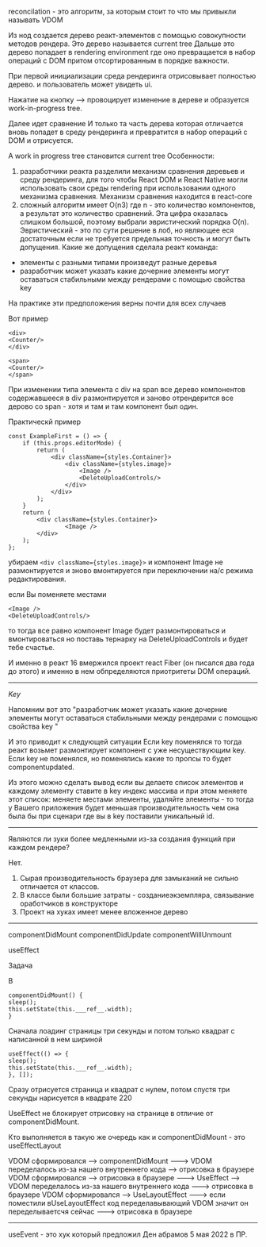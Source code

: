 reconcilation - это алгоритм, за которым стоит то что мы привыкли называть
VDOM

Из нод создается дерево реакт-элементов с помощью совокупности методов рендера. 
Это дерево называется current tree
Дальше это дерево попадает в rendering environment где оно
превращается в набор операций с DOM притом отсортированным в порядке важности.

При первой инициализации среда рендеринга отрисовывает полностью дерево.
и пользователь может увидеть ui.

Нажатие на кнопку --> провоцирует изменение в дереве
и образуется work-in-progress tree.

Далее идет сравнение
И только та часть дерева которая отличается вновь попадет в среду рендеринга и
превратится в набор операций с DOM и отрисуется.

А work in progress tree становится current tree
Особенности: 
1) разработчики реакта разделили механизм сравнения деревьев и среду рендеринга, для того чтобы
React DOM и React Native могли использовать свои среды rendering при использовании одного механизма сравнения.
Механизм сравнения находится в react-core
2) сложный алгоритм имеет O(n3) где n - это количество компонентов, а результат это количество сравнений.
Эта цифра оказалась слишком большой, поэтому выбрали эвристический порядка O(n).
Эвристический - это по сути решение в лоб, но являющее еся достаточным если не требуется предельная точность и могут быть допущения. 
Какие же допущения сделала реакт команда: 
 - элементы с разными типами произведут разные деревья
 - разработчик может указать какие дочерние элементы могут оставаться стабильными
между рендерами с помощью свойства key 

На практике эти предположения верны почти для всех случаев

Вот пример
```
<div>
<Counter/>
</div>

<span>
<Counter/>
</span>
```
При изменении типа элемента с div на span все дерево компонентов содержавшееся в 
div размонтируется и заново отрендерится все дерово со span - хотя и там и там компонент был один.

Практическй пример
```
const ExampleFirst = () => {
    if (this.props.editorMode) {
        return (
            <div className={styles.Container}>
                <div className={styles.image}>
                    <Image />
                    <DeleteUploadControls/>
                </div>
            </div>
        );
    }
    return (
        <div className={styles.Container}>
                <Image />
        </div>
    );
};
```
убираем ```<div className={styles.image}>``` и компонент Image не размонтируется и зново вмонтируется
при переключении на/с режима редактирования.

если Вы поменяете местами 
```
<Image />
<DeleteUploadControls/>
```
то тогда все равно компонент Image будет размонтироваться и 
вмонтироваться 
но поставь тернарку на DeleteUploadControls и будет тебе счастье. 

И именно в реакт 16 вмержился проект react Fiber (он писался два года до этого)
и именно в нем обпределяются приотритеты DOM операций.
_____
*Key*

Напомним вот это "разработчик может указать какие дочерние элементы 
могут оставаться стабильными
между рендерами с помощью свойства key "

И это приводит к следующей ситуации 
Если key поменялся то тогда реакт возьмет размонтирует компонент 
с уже несуществующим key.
Если key не поменялся, но поменялись какие то пропсы то будет 
componentupdated.

Из этого можно сделать вывод если вы делаете список элементов 
и каждому элементу ставите 
в key индекс массива и при этом меняете этот список: меняете местами элементы, удаляйте элементы - то тогда
у Вашего приложения будет меньшая производительность чем она была
бы при сценари где вы в key поставили уникальный id.

_______
Являются ли зуки более медленными из-за создания функций при каждом рендере?

Нет. 
1) Сырая производительность браузера для замыканий не сильно отличается от классов.
2) В классе были большие затраты - созданиеэкземпляра, связывание оработчиков в конструкторе
3) Проект на хуках имеет менее вложенное дерево

____

componentDidMount
componentDidUpdate
componentWillUnmount

useEffect

Задача

В 
```
componentDidMount() {
sleep();
this.setState(this.___ref__.width);
}
```
Сначала лоадинг страницы три секунды и потом только квадрат с написанной в нем шириной

```
useEffect(() => {
sleep();
this.setState(this.___ref__.width);
}, []);
```
Сразу отрисуется страница и квадрат с нулем, потом спустя три секунды нарисуется в квадрате 220

UseEffect не блокирует отрисовку на странице в отличие от componentDidMount.

Кто выполняется в такую же очередь как и componentDidMount - это useEffectLayout

VDOM сформировался --> componentDidMount ---> VDOM переделалось из-за нашего внутреннего кода --> отрисовка в браузере
VDOM сформировался -->  отрисовка в браузере ---> UseEffect --> VDOM переделалось из-за нашего внутреннего кода ---> отрисовка в браузере
VDOM сформировался --> UseLayoutEffect ---> если поместили вUseLayoutEffect код переделавывающий VDOM значит он переделываетсчя сейчас ---> отрисовка в браузере
_____

useEvent - это хук который предложил Ден абрамов 5 мая 2022 в ПР. 



